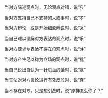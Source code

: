 当对方陈述观点时，无论观点对错，说“典”

当对方支持自己不支持的人或事时，说“孝”

当对方辩论，或是开始细致解说时，说“急”

当自己难以理解对方表达的观点时，说“乐”

当对方要求你表达不存在的观点时，说“蚌”

当对方产生足以称为立场的观点时，说“批”

当自己说出自认为一针见血的话时，说“赢”

当无法对对方言论进行有效反驳时，说“麻”

当不存在对方，只是想引战时，说“原神怎么你了？”

